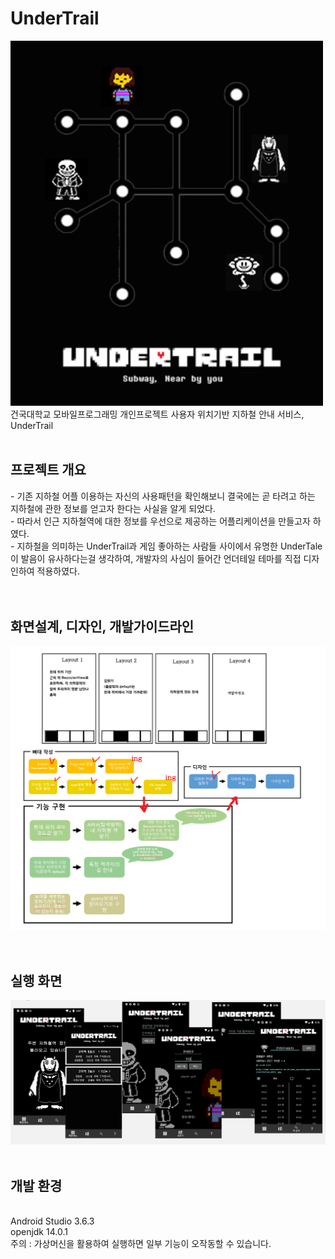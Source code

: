 # UnderTrail
<img src="/images/main.png" width=500/>
<br>건국대학교 모바일프로그래밍 개인프로젝트 사용자 위치기반 지하철 안내 서비스, UnderTrail 
<br><br>
<h2>프로젝트 개요</h2>
- 기존 지하철 어플 이용하는 자신의 사용패턴을 확인해보니 결국에는 곧 타려고 하는 지하철에 관한 정보를 얻고자 한다는 사실을 알게 되었다.<br>
- 따라서 인근 지하철역에 대한 정보를 우선으로 제공하는 어플리케이션을 만들고자 하였다.<br>
- 지하철을 의미하는 UnderTrail과 게임 좋아하는 사람들 사이에서 유명한 UnderTale이 발음이 유사하다는걸 생각하여, 개발자의 사심이 들어간 언더테일 테마를 직접 디자인하여 적용하였다.<br>
<br><br>
<h2>화면설계, 디자인, 개발가이드라인</h2>
<img src="/images/predev.png" width=600 />
<br>
<br><br>
<h2>실행 화면</h2>
<img src="/images/screen.png" width=800 />
<br><br>
<h2>개발 환경</h2><br>
Android Studio 3.6.3 <br>
openjdk 14.0.1 <br>
주의 : 가상머신을 활용하여 실행하면 일부 기능이 오작동할 수 있습니다.
